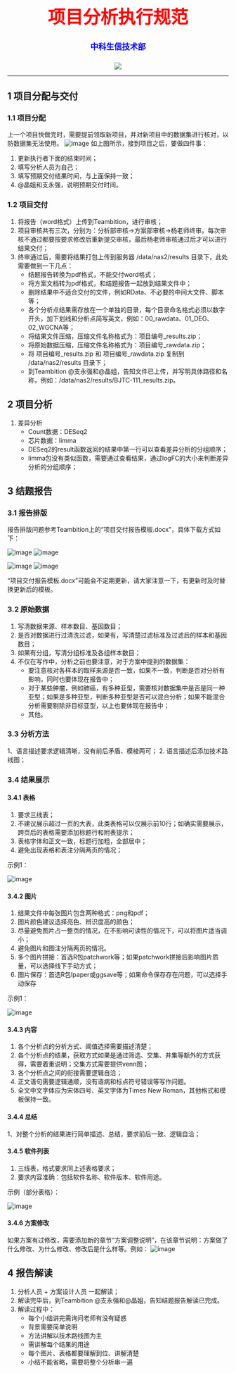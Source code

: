 
<div align='center' >
  <body>
    <h1 style="color:red;font-size:40px;">项目分析执行规范</h1>
    <h4 style="color:blue;font-size:18px;">中科生信技术部</h4>
  </body>
</div>

<p align="center">
  <a href="https://github.com/Carthage/Carthage/"><img src="https://img.shields.io/badge/zhongkeshengxin-v2.0.0-4BC51D.svg?style=flat"></a>
<!---
<a href="https://travis-ci.org/onevcat/Kingfisher"><img src="https://img.shields.io/travis/onevcat/Kingfisher/master.svg"></a>
<a href="https://swift.org/package-manager/"><img src="https://img.shields.io/badge/SPM-ready-orange.svg"></a>
<a href="http://onevcat.github.io/Kingfisher/"><img src="https://img.shields.io/cocoapods/v/Kingfisher.svg?style=flat"></a>
<a href="https://raw.githubusercontent.com/onevcat/Kingfisher/master/LICENSE"><img src="https://img.shields.io/cocoapods/l/Kingfisher.svg?style=flat"></a>
<a href="http://onevcat.github.io/Kingfisher/"><img src="https://img.shields.io/cocoapods/p/Kingfisher.svg?style=flat"></a>
<a href="https://codebeat.co/projects/github-com-onevcat-kingfisher"><img alt="codebeat badge" src="https://codebeat.co/assets/svg/badges/A-398b39-669406e9e1b136187b91af587d4092b0160370f271f66a651f444b990c2730e9.svg" /></a>
--->
</p>

---

## 1 项目分配与交付
### 1.1 项目分配
上一个项目快做完时，需要提前领取新项目，并对新项目中的数据集进行核对，以防数据集无法使用。
![image](https://user-images.githubusercontent.com/86351697/133378691-bead4d86-47e7-4ee6-aed2-b87c31e2890b.png)
如上图所示，接到项目之后，要做四件事：
1. 更新执行者下面的结束时间；
2. 填写分析人员为自己；
3. 填写预期交付结果时间，与上面保持一致；
4. @晶姐和支永强，说明预期交付时间。

### 1.2 项目交付
1. 将报告（word格式）上传到Teambition，进行审核；
2. 项目审核共有三次，分别为：分析部审核->方案部审核->杨老师终审。每次审核不通过都要按要求修改后重新提交审核，最后杨老师审核通过后才可以进行结果交付；
3. 终审通过后，需要将结果打包上传到服务器 /data/nas2/results 目录下，此处需要做到一下几点：
   - 结题报告转换为pdf格式，不能交付word格式；
   - 将方案文档转为pdf格式，和结题报告一起放到结果文件中；
   - 删除结果中不适合交付的文件，例如RData、不必要的中间大文件、脚本等；
   - 各个分析点结果需存放在一个单独的目录，每个目录命名格式必须以数字开头，加下划线和分析点简写英文，例如：00_rawdata、01_DEG、02_WGCNA等；
   - 将结果文件压缩，压缩文件名称格式为：项目编号_results.zip；
   - 将原始数据压缩，压缩文件名称格式为：项目编号_rawdata.zip；
   - 将 项目编号_results.zip 和 项目编号_rawdata.zip 复制到 /data/nas2/results 目录下；
   - 到Teambition @支永强和@晶姐，告知文件已上传，并写明具体路径和名称，例如：/data/nas2/results/BJTC-111_results.zip。

## 2 项目分析
1. 差异分析
   - Count数据：DESeq2
   - 芯片数据：limma
   - DESeq2的result函数返回的结果中第一行可以查看差异分析的分组顺序；
   - limma包没有类似函数，需要通过查看结果，通过logFC的大小来判断差异分析的分组顺序；

## 3 结题报告
###  3.1 报告排版
报告排版问题参考Teambition上的“项目交付报告模板.docx”，具体下载方式如下：

![image](https://user-images.githubusercontent.com/86351697/131773848-4fd01341-a857-4ddd-8740-a06ea618f8eb.png)
![image](https://user-images.githubusercontent.com/86351697/131773861-349c3b68-a9f5-4161-9687-93be91144cd5.png)

![image](https://user-images.githubusercontent.com/86351697/131773869-a73268ca-c027-4c4b-a344-5e546c9971ce.png)
![image](https://user-images.githubusercontent.com/86351697/131773875-60ba072c-6ffa-403f-aca4-e7393298e644.png)

“项目交付报告模板.docx”可能会不定期更新，请大家注意一下，有更新时及时替换更新后的模板。

### 3.2 原始数据
1. 写清数据来源、样本数目、基因数目；
2. 是否对数据进行过清洗过滤，如果有，写清楚过滤标准及过滤后的样本和基因数目；
3. 如果有分组，写清分组标准及各组样本数目；
4. 不仅在写作中，分析之前也要注意，对于方案中提到的数据集：
    - 要注意核对各样本的取样来源是否一致，如果不一致，判断是否对分析有影响，同时也要体现在报告中；
    - 对于某些肿瘤，例如肺癌，有多种亚型，需要核对数据集中是否是同一种亚型；如果是多种亚型，判断多种亚型是否可以混合分析；如果不能混合分析需要剔除非目标亚型，以上也要体现在报告中；
    - 其他。

### 3.3 分析方法
1、语言描述要求逻辑清晰，没有前后矛盾、模棱两可；
2. 语言描述后添加技术路线图；

### 3.4 结果展示
#### 3.4.1 表格
1. 要求三线表；
2. 不建议展示超过一页的大表，此类表格可以仅展示前10行；如确实需要展示，跨页后的表格需要添加标题行和附表提示；
3. 表格字体和正文一致，标题行加粗，全部居中；
4. 避免出现表格和表注分隔两页的情况；

示例1：

![image](https://user-images.githubusercontent.com/86351697/131794334-ea63d470-a242-4a06-ae05-67a98e472d38.png)


#### 3.4.2 图片
1. 结果文件中每张图片包含两种格式：png和pdf；
2. 图片颜色建议选择亮色、辨识度高的颜色；
3. 尽量避免图片占一整页的情况，在不影响可读性的情况下，可以将图片适当调小；
4. 避免图片和图注分隔两页的情况。
5. 多个图片拼接：首选R包patchwork等；如果patchwork拼接后影响图片质量，可以选择线下手动方式；
6. 图片保存：首选R包Ipaper或ggsave等；如果命令保存存在问题，可以选择手动保存

示例1：

![image](https://user-images.githubusercontent.com/86351697/131794545-d1682df5-ae9d-4002-bca7-f0fa66eef51f.png)

#### 3.4.3 内容
1. 各个分析点的分析方式、阈值选择需要描述清楚；
2. 各个分析点的结果，获取方式如果是通过筛选、交集、并集等额外的方式获得，需要着重说明；交集方式需要提供venn图；
3. 各个分析点之间的衔接需要逻辑自洽；
4. 正文语句需要逻辑通顺，没有语病和标点符号错误等写作问题。
5. 全文中文字体应为宋体四号、英文字体为Times New Roman，其他格式和模板保持一致。

#### 3.4.4 总结
1、对整个分析的结果进行简单描述、总结，要求前后一致、逻辑自洽；

#### 3.4.5 软件列表
1. 三线表，格式要求同上述表格要求；
2. 要求内容准确：包括软件名称、软件版本、软件用途。

示例（部分表格）：

![image](https://user-images.githubusercontent.com/86351697/131794638-293249a1-6f3c-45af-9c92-5cbafb58a15f.png)

#### 3.4.6 方案修改
如果方案有过修改，需要添加新的章节“方案调整说明”，在该章节说明：方案做了什么修改、为什么修改、修改后是什么样等。例如：
![image](https://user-images.githubusercontent.com/86351697/133381712-19787900-4ff0-42ed-8b11-b10334ea5bf2.png)

## 4 报告解读
1. 分析人员 + 方案设计人员 一起解读；
2. 解读完毕后，到Teambition @支永强和@晶姐，告知结题报告解读已完成。
3. 解读过程中：
   - 每个小结讲完需询问老师有没有疑惑
   - 背景需要简单说明
   - 方法讲解以技术路线图为主
   - 需讲解每个结果的用途
   - 每个图片、表格都要理解到位、讲解清楚
   - 小结不能省略，需要将整个分析串一遍
